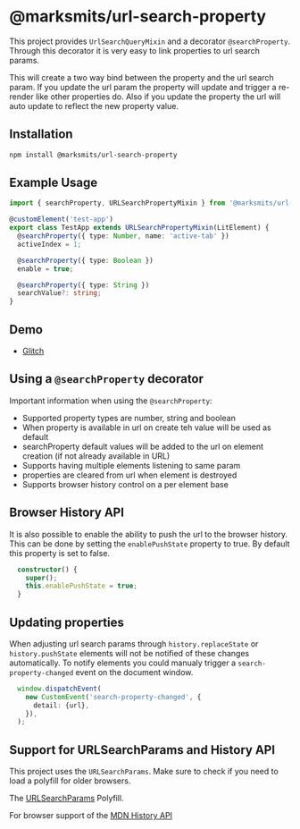# @marksmits/url-search-property

This project provides `UrlSearchQueryMixin` and a decorator `@searchProperty`. Through this decorator it is very easy to link properties to url search params.

This will create a two way bind between the property and the url search param. If you update the url param the property will update and trigger a re-render like other properties do. Also if you update the property the url will auto update to reflect the new property value. 

## Installation
```sh
npm install @marksmits/url-search-property
```

## Example Usage
```ts
import { searchProperty, URLSearchPropertyMixin } from '@marksmits/url-search-property/dist';

@customElement('test-app')
export class TestApp extends URLSearchPropertyMixin(LitElement) {
  @searchProperty({ type: Number, name: 'active-tab' })
  activeIndex = 1;

  @searchProperty({ type: Boolean })
  enable = true;

  @searchProperty({ type: String })
  searchValue?: string;
}
```

## Demo
 - [Glitch](https://url-search-property.glitch.me)

## Using a `@searchProperty` decorator

Important information when using the `@searchProperty`:

- Supported property types are number, string and boolean
- When property is available in url on create teh value will be used as default
- searchProperty default values will be added to the url on element creation (if not already available in URL)
- Supports having multiple elements listening to same param
- properties are cleared from url when element is destroyed
- Supports browser history control on a per element base

## Browser History API

It is also possible to enable the ability to push the url to the browser history. This can be done by setting the `enablePushState` property to true. By default this property is set to false.

```ts
  constructor() {
    super();
    this.enablePushState = true;
  }
```

## Updating properties

When adjusting url search params through `history.replaceState` or `history.pushState` elements will not be notified of these changes automatically. To notify elements you could manualy trigger a `search-property-changed` event on the document window.

```ts
  window.dispatchEvent(
    new CustomEvent('search-property-changed', {
      detail: {url},
    }),
  );
```

## Support for URLSearchParams and History API

This project uses the `URLSearchParams`. Make sure to check if you need to load a polyfill for older browsers.

The [URLSearchParams](https://github.com/ungap/url-search-params) Polyfill.

For browser support of the [MDN History API](https://developer.mozilla.org/en-US/docs/Web/API/History_API)
